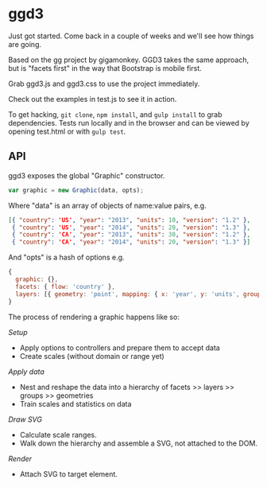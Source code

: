 ggd3
====

Just got started. Come back in a couple of weeks and we'll see how things are going.

Based on the [gg](https://github.com/gigamonkey/gg) project by gigamonkey. GGD3 takes the same approach, but is "facets first" in the way that Bootstrap is mobile first.

Grab ggd3.js and ggd3.css to use the project immediately.

Check out the examples in test.js to see it in action.

To get hacking, `git clone`, `npm install`, and `gulp install` to grab dependencies. Tests run locally and in the browser and can be viewed by opening test.html or with `gulp test`.

API
---

ggd3 exposes the global "Graphic" constructor.

```javascript
var graphic = new Graphic(data, opts);
```

Where "data" is an array of objects of name:value pairs, e.g. 

```json
[{ "country": 'US', "year": "2013", "units": 10, "version": "1.2" }, 
 { "country": 'US', "year": "2014", "units": 20, "version": "1.3" },
 { "country": 'CA', "year": "2013", "units": 30, "version": "1.2" },
 { "country": 'CA', "year": "2014", "units": 20, "version": "1.3" }]
```

And "opts" is a hash of options e.g.
```javascript
{
  graphic: {},
  facets: { flow: 'country' },
  layers: [{ geometry: 'point', mapping: { x: 'year', y: 'units', group: 'version' }],
}
```

The process of rendering a graphic happens like so:

*Setup*
* Apply options to controllers and prepare them to accept data
* Create scales (without domain or range yet)

*Apply data*
* Nest and reshape the data into a hierarchy of facets >> layers >> groups >> geometries
* Train scales and statistics on data

*Draw SVG*
* Calculate scale ranges.
* Walk down the hierarchy and assemble a SVG, not attached to the DOM.

*Render*
* Attach SVG to target element.